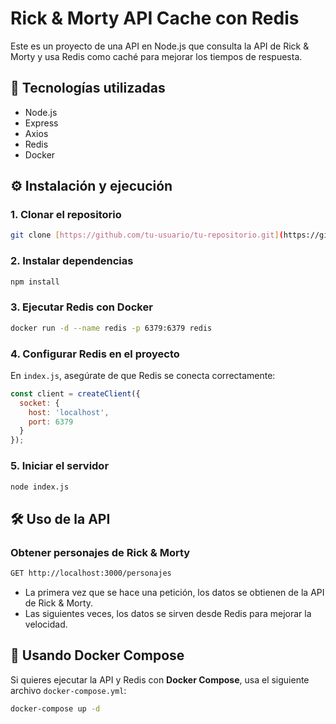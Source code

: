 # Rick & Morty API Cache con Redis

Este es un proyecto de una API en Node.js que consulta la API de Rick & Morty y usa Redis como caché para mejorar los tiempos de respuesta.

## 🚀 Tecnologías utilizadas

- Node.js
- Express
- Axios
- Redis
- Docker

## ⚙️ Instalación y ejecución

### 1. Clonar el repositorio
```bash
git clone [https://github.com/tu-usuario/tu-repositorio.git](https://github.com/rodriazuaga/RickyMorty.git)
```

### 2. Instalar dependencias
```bash
npm install
```

### 3. Ejecutar Redis con Docker
```bash
docker run -d --name redis -p 6379:6379 redis
```

### 4. Configurar Redis en el proyecto
En `index.js`, asegúrate de que Redis se conecta correctamente:
```javascript
const client = createClient({
  socket: {
    host: 'localhost',
    port: 6379
  }
});
```

### 5. Iniciar el servidor
```bash
node index.js
```

## 🛠 Uso de la API

### Obtener personajes de Rick & Morty
```bash
GET http://localhost:3000/personajes
```

- La primera vez que se hace una petición, los datos se obtienen de la API de Rick & Morty.
- Las siguientes veces, los datos se sirven desde Redis para mejorar la velocidad.

## 🐳 Usando Docker Compose
Si quieres ejecutar la API y Redis con **Docker Compose**, usa el siguiente archivo `docker-compose.yml`:

```bash
docker-compose up -d
```



